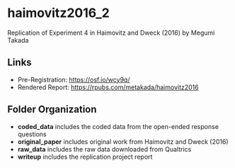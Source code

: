 # haimovitz2016_2

Replication of Experiment 4 in Haimovitz and Dweck (2016) by Megumi Takada

## Links

* Pre-Registration: https://osf.io/wcy9q/
* Rendered Report: https://rpubs.com/metakada/haimovitz2016

## Folder Organization

* **coded_data** includes the coded data from the open-ended response questions
* **original_paper** includes original work from Haimovitz and Dweck (2016)
* **raw_data** includes the raw data downloaded from Qualtrics
* **writeup** includes the replication project report